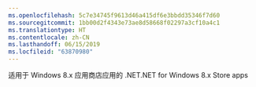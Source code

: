 ```yaml
---
ms.openlocfilehash: 5c7e34745f9613d46a415df6e3bbdd35346f7d60
ms.sourcegitcommit: 1bb00d2f4343e73ae8d58668f02297a3cf10a4c1
ms.translationtype: HT
ms.contentlocale: zh-CN
ms.lasthandoff: 06/15/2019
ms.locfileid: "63870980"
---
```

<span data-ttu-id="ea8cc-101">适用于 Windows 8.x 应用商店应用的 .NET</span><span class="sxs-lookup"><span data-stu-id="ea8cc-101">.NET for Windows 8.x Store apps</span></span>